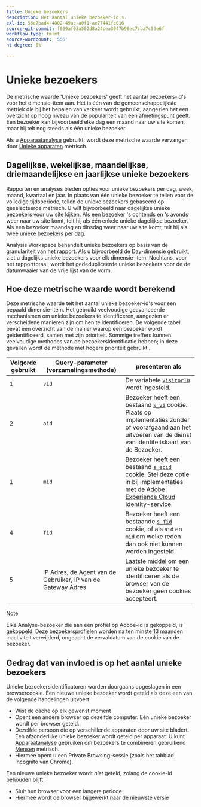 ```yaml
---
title: Unieke bezoekers
description: Het aantal unieke bezoeker-id's.
exl-id: 56e7bad4-4802-49ac-a0f1-ae77441fc016
source-git-commit: f669af03a502d8a24cea3047b96ec7cba7c59e6f
workflow-type: tm+mt
source-wordcount: '556'
ht-degree: 0%

---
```


# Unieke bezoekers

De metrische waarde &#39;Unieke bezoekers&#39; geeft het aantal bezoekers-id&#39;s voor het dimensie-item aan. Het is één van de gemeenschappelijkste metriek die bij het bepalen van verkeer wordt gebruikt, aangezien het een overzicht op hoog niveau van de populariteit van een afmetingspunt geeft. Een bezoeker kan bijvoorbeeld elke dag een maand naar uw site komen, maar hij telt nog steeds als één unieke bezoeker.

Als u [Apparaatanalyse](../cda/overview.md) gebruikt, wordt deze metrische waarde vervangen door [Unieke apparaten](unique-devices.md) metrisch.

## Dagelijkse, wekelijkse, maandelijkse, driemaandelijkse en jaarlijkse unieke bezoekers

Rapporten en analyses bieden opties voor unieke bezoekers per dag, week, maand, kwartaal en jaar. In plaats van één unieke bezoeker te tellen voor de volledige tijdsperiode, tellen de unieke bezoekers gebaseerd op geselecteerde metrisch. U wilt bijvoorbeeld naar dagelijkse unieke bezoekers voor uw site kijken. Als een bezoeker &#39;s ochtends en &#39;s avonds weer naar uw site komt, telt hij als één enkele unieke dagelijkse bezoeker. Als een bezoeker maandag en dinsdag weer naar uw site komt, telt hij als twee unieke bezoekers per dag.

Analysis Workspace behandelt unieke bezoekers op basis van de granulariteit van het rapport. Als u bijvoorbeeld de [Day](../dimensions/day.md)-dimensie gebruikt, ziet u dagelijks unieke bezoekers voor elk dimensie-item. Nochtans, voor het rapporttotaal, wordt het gededupliceerde unieke bezoekers voor de de datumwaaier van de vrije lijst van de vorm.

## Hoe deze metrische waarde wordt berekend

Deze metrische waarde telt het aantal unieke bezoeker-id&#39;s voor een bepaald dimensie-item. Het gebruikt veelvoudige geavanceerde mechanismen om unieke bezoekers te identificeren, aangezien er verscheidene manieren zijn om hen te identificeren. De volgende tabel bevat een overzicht van de manier waarop een bezoeker wordt geïdentificeerd, samen met zijn prioriteit. Sommige treffers kunnen veelvoudige methodes van de bezoekersidentificatie hebben; in deze gevallen wordt de methode met hogere prioriteit gebruikt .

| Volgorde gebruikt | Query-parameter (verzamelingsmethode) | presenteren als |
| --- | --- | --- |
| 1 | `vid` | De variabele [`visitorID`](/help/implement/vars/config-vars/visitorid.md) wordt ingesteld. |
| 2 | `aid` | Bezoeker heeft een bestaand [`s_vi`](https://experienceleague.adobe.com/docs/core-services/interface/ec-cookies/cookies-analytics.html) cookie. Plaats op implementaties zonder of voorafgaand aan het uitvoeren van de dienst van identiteitskaart van de Bezoeker. |
| 1 | `mid` | Bezoeker heeft een bestaand [`s_ecid`](https://experienceleague.adobe.com/docs/core-services/interface/ec-cookies/cookies-analytics.html) cookie. Stel deze optie in bij implementaties met de [Adobe Experience Cloud Identity-service](https://experienceleague.adobe.com/docs/id-service/using/home.html). |
| 4 | `fid` | Bezoeker heeft een bestaande [`s_fid`](https://experienceleague.adobe.com/docs/core-services/interface/ec-cookies/cookies-analytics.html) cookie, of als `aid` en `mid` om welke reden dan ook niet kunnen worden ingesteld. |
| 5 | IP Adres, de Agent van de Gebruiker, IP van de Gateway Adres | Laatste middel om een unieke bezoeker te identificeren als de browser van de bezoeker geen cookies accepteert. |

>[!NOTE]
>
>Elke Analyse-bezoeker die aan een profiel op Adobe-id is gekoppeld, is gekoppeld. Deze bezoekersprofielen worden na ten minste 13 maanden inactiviteit verwijderd, ongeacht de vervaldatum van de cookie van de bezoeker.

## Gedrag dat van invloed is op het aantal unieke bezoekers

Unieke bezoekersidentificatoren worden doorgaans opgeslagen in een browsercookie. Een nieuwe unieke bezoeker wordt geteld als deze een van de volgende handelingen uitvoert:

* Wist de cache op elk gewenst moment
* Opent een andere browser op dezelfde computer. Eén unieke bezoeker wordt per browser geteld.
* Dezelfde persoon die op verschillende apparaten door uw site bladert. Een afzonderlijke unieke bezoeker wordt geteld per apparaat. U kunt [Apparaatanalyse](../cda/overview.md) gebruiken om bezoekers te combineren gebruikend [Mensen](people.md) metrisch.
* Hiermee opent u een Private Browsing-sessie (zoals het tabblad Incognito van Chrome).

Een nieuwe unieke bezoeker wordt *niet* geteld, zolang de cookie-id behouden blijft:

* Sluit hun browser voor een langere periode
* Hiermee wordt de browser bijgewerkt naar de nieuwste versie
